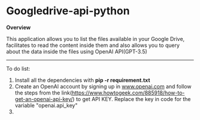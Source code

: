 # Googledrive-api-python

**Overview** 

This application allows you to list the files available in your Google Drive, facilitates to read the content inside them and also allows you to query about the data inside the files using OpenAI API(GPT-3.5)

---------------------------------------------------------------------------------------------------------------------------------------------------------------------

To do list:

1. Install all the dependencies with **pip -r requirement.txt**
2. Create an OpenAI account by signing up in www.openai.com and follow the steps from the link(https://www.howtogeek.com/885918/how-to-get-an-openai-api-key/) to get API KEY. Replace the key in code for the variable "openai.api_key"
3.
